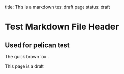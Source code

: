 title: This is a markdown test draft page
status: draft

Test Markdown File Header
=========================

Used for pelican test
---------------------

The quick brown fox .

This page is a draft
